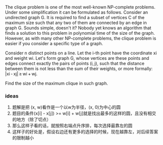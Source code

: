 The clique problem is one of the most well-known NP-complete problems. Under some simplification it can be formulated as follows. Consider an undirected graph G. It is required to find a subset of vertices C of the maximum size such that any two of them are connected by an edge in graph G. Sounds simple, doesn't it? Nobody yet knows an algorithm that finds a solution to this problem in polynomial time of the size of the graph. However, as with many other NP-complete problems, the clique problem is easier if you consider a specific type of a graph.

Consider n distinct points on a line. Let the i-th point have the coordinate xi and weight wi. Let's form graph G, whose vertices are these points and edges connect exactly the pairs of points (i, j), such that the distance between them is not less than the sum of their weights, or more formally: |xi - xj| ≥ wi + wj.

Find the size of the maximum clique in such graph.

### ideas
1. 题解是把 (x, w)看作是一个以w为半径，(x, 0)为中心的圆
2. 题目的条件(x[i] - x[j]) >= w[i] + w[j]就是找出最多的这样的圆，且没有相交的地方（除了切点）
3. 那么这样子看的话，就按照右端点升序排，每次选择最靠左的圆
4. 这样子的好处是，假设右边还有更多的选择的时候，现在越靠左，对后续答案的限制越小